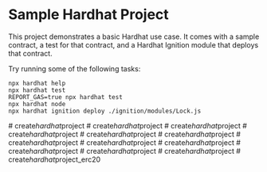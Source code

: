 # Sample Hardhat Project

This project demonstrates a basic Hardhat use case. It comes with a sample contract, a test for that contract, and a Hardhat Ignition module that deploys that contract.

Try running some of the following tasks:

```shell
npx hardhat help
npx hardhat test
REPORT_GAS=true npx hardhat test
npx hardhat node
npx hardhat ignition deploy ./ignition/modules/Lock.js
```
#   c r e a t e _ h a r d h a t _ p r o j e c t  
 #   c r e a t e _ h a r d h a t _ p r o j e c t  
 #   c r e a t e _ h a r d h a t _ p r o j e c t  
 #   c r e a t e _ h a r d h a t _ p r o j e c t  
 #   c r e a t e _ h a r d h a t _ p r o j e c t  
 #   c r e a t e _ h a r d h a t _ p r o j e c t  
 #   c r e a t e _ h a r d h a t _ p r o j e c t  
 #   c r e a t e _ h a r d h a t _ p r o j e c t  
 #   c r e a t e _ h a r d h a t _ p r o j e c t  
 #   c r e a t e _ h a r d h a t _ p r o j e c t  
 #   c r e a t e _ h a r d h a t _ p r o j e c t  
 #   c r e a t e _ h a r d h a t _ p r o j e c t  
 #   c r e a t e _ h a r d h a t _ p r o j e c t _ e r c 2 0  
 